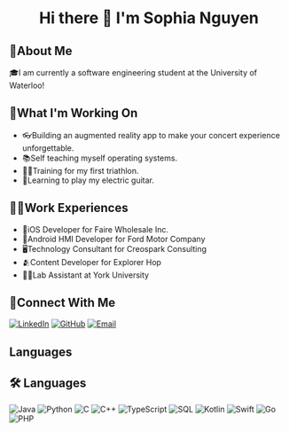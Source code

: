<div align="center">

# Hi there 👋 I'm Sophia Nguyen  
</div>

<!--
**sophian3105/sophian3105** is a ✨ _special_ ✨ repository because its `README.md` (this file) appears on your GitHub profile.

Here are some ideas to get you started:

- 🔭 I’m currently working on ...
- 🌱 I’m currently learning ...
- 👯 I’m looking to collaborate on ...
- 🤔 I’m looking for help with ...
- 💬 Ask me about ...
- 📫 How to reach me: ...
- 😄 Pronouns: ...
- ⚡ Fun fact: ...
-->
<div align="left">
  
## 🙈About Me
🎓I am currently a software engineering student at the University of Waterloo!


## 🔭What I'm Working On
- 👓Building an augmented reality app to make your concert experience unforgettable.
- 📚Self teaching myself operating systems.
- 🏃‍♀️Training for my first triathlon.
- 🎸Learning to play my electric guitar.


## 👩‍💻Work Experiences
- 📱iOS Developer for Faire Wholesale Inc.
- 🚗Android HMI Developer for Ford Motor Company
- 🖥️Technology Consultant for Creospark Consulting
- 🫂Content Developer for Explorer Hop
- 👩‍🔬Lab Assistant at York University

## 📲Connect With Me
[![LinkedIn](https://img.shields.io/badge/LinkedIn-0A66C2?style=for-the-badge&logo=linkedin&logoColor=white)]([https://www.linkedin.com/in/sophia-nguyen](https://www.linkedin.com/in/sophia-nguyen-391779213/))   [![GitHub](https://img.shields.io/badge/GitHub-181717?style=for-the-badge&logo=github&logoColor=white)](https://github.com/sophian3105)   [![Email](https://img.shields.io/badge/Email-D14836?style=for-the-badge&logo=gmail&logoColor=white)](mailto:sophian3105@gmail.com)  

## Languages
## 🛠️ Languages  

![Java](https://img.shields.io/badge/Java-007396?style=for-the-badge&logo=openjdk&logoColor=white)  ![Python](https://img.shields.io/badge/Python-3776AB?style=for-the-badge&logo=python&logoColor=white)  ![C](https://img.shields.io/badge/C-00599C?style=for-the-badge&logo=c&logoColor=white)  ![C++](https://img.shields.io/badge/C++-00599C?style=for-the-badge&logo=cplusplus&logoColor=white) ![TypeScript](https://img.shields.io/badge/TypeScript-3178C6?style=for-the-badge&logo=typescript&logoColor=white)  ![SQL](https://img.shields.io/badge/SQL-336791?style=for-the-badge&logo=postgresql&logoColor=white) ![Kotlin](https://img.shields.io/badge/Kotlin-7F52FF?style=for-the-badge&logo=kotlin&logoColor=white)  ![Swift](https://img.shields.io/badge/Swift-FA7343?style=for-the-badge&logo=swift&logoColor=white)  ![Go](https://img.shields.io/badge/Go-00ADD8?style=for-the-badge&logo=go&logoColor=white)  ![PHP](https://img.shields.io/badge/PHP-777BB4?style=for-the-badge&logo=php&logoColor=white)  

## 

</div>

